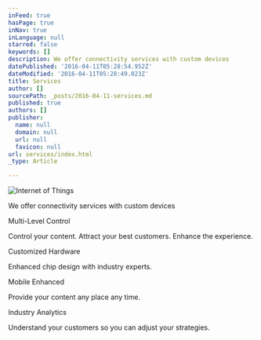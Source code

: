 ```yaml
---
inFeed: true
hasPage: true
inNav: true
inLanguage: null
starred: false
keywords: []
description: We offer connectivity services with custom devices
datePublished: '2016-04-11T05:28:54.952Z'
dateModified: '2016-04-11T05:28:49.023Z'
title: Services
author: []
sourcePath: _posts/2016-04-11-services.md
published: true
authors: []
publisher:
  name: null
  domain: null
  url: null
  favicon: null
url: services/index.html
_type: Article

---
```

![Internet of Things](https://the-grid-user-content.s3-us-west-2.amazonaws.com/d603e8c9-86c1-4008-9243-b3892451b2e9.png)

We offer connectivity services with custom devices

Multi-Level Control

Control your content. Attract your best customers. Enhance the experience. 

Customized Hardware

Enhanced chip design with industry experts.

Mobile Enhanced

Provide your content any place any time.

Industry Analytics

Understand your customers so you can adjust your strategies.